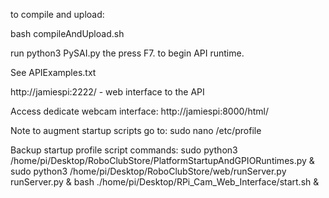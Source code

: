 to compile and upload:


bash compileAndUpload.sh

run python3 PySAI.py the press F7. to begin API runtime.

See APIExamples.txt  

http://jamiespi:2222/ - web interface to the API


Access dedicate webcam interface:
http://jamiespi:8000/html/


Note to augment startup scripts go to:
sudo nano /etc/profile


Backup startup profile script commands:
sudo python3 /home/pi/Desktop/RoboClubStore/PlatformStartupAndGPIORuntimes.py &
sudo python3 /home/pi/Desktop/RoboClubStore/web/runServer.py runServer.py &
bash ./home/pi/Desktop/RPi_Cam_Web_Interface/start.sh &

